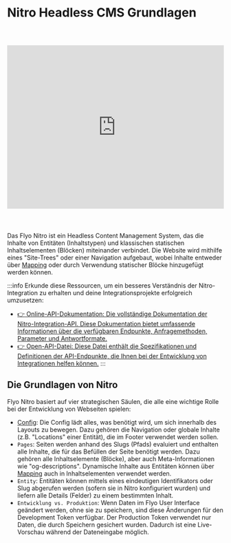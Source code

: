 # Nitro Headless CMS Grundlagen

<iframe style="width:100%; margin-top:40px; margin-bottom:40px;" height="380" src="https://www.youtube.com/embed/QRB2NzMkvNA?si=mzd1UfRPgFR7WKpk" title="YouTube video player" frameborder="0" allow="accelerometer; autoplay; clipboard-write; encrypted-media; gyroscope; picture-in-picture; web-share" referrerpolicy="strict-origin-when-cross-origin" allowfullscreen></iframe>

Das Flyo Nitro ist ein Headless Content Management System, das die Inhalte von Entitäten (Inhaltstypen) und klassischen statischen Inhaltselementen (Blöcken) miteinander verbindet. Die Website wird mithilfe eines "Site-Trees" oder einer Navigation aufgebaut, wobei Inhalte entweder über [Mapping](../dev/infos/mapping) oder durch Verwendung statischer Blöcke hinzugefügt werden können.

:::info Erkunde diese Ressourcen, um ein besseres Verständnis der Nitro-Integration zu erhalten und deine Integrationsprojekte erfolgreich umzusetzen:
+ [:point_right: Online-API-Dokumentation: Die vollständige Dokumentation der Nitro-Integration-API. Diese Dokumentation bietet umfassende Informationen über die verfügbaren Endpunkte, Anfragemethoden, Parameter und Antwortformate.](https://nitro-openapi.flyo.cloud/)
+ [:point_right: Open-API-Datei: Diese Datei enthält die Spezifikationen und Definitionen der API-Endpunkte, die Ihnen bei der Entwicklung von Integrationen helfen können.](https://api.flyo.cloud/nitro/v1/openapi)
:::

## Die Grundlagen von Nitro

Flyo Nitro basiert auf vier strategischen Säulen, die alle eine wichtige Rolle bei der Entwicklung von Webseiten spielen:

+ [Config](config): Die Config lädt alles, was benötigt wird, um sich innerhalb des Layouts zu bewegen. Dazu gehören die Navigation oder globale Inhalte (z.B. "Locations" einer Entität), die im Footer verwendet werden sollen.
+ `Pages`: Seiten werden anhand des Slugs (Pfads) evaluiert und enthalten alle Inhalte, die für das Befüllen der Seite benötigt werden. Dazu gehören alle Inhaltselemente (Blöcke), aber auch Meta-Informationen wie "og-descriptions". Dynamische Inhalte aus Entitäten können über [Mapping](../dev/infos/mapping) auch in Inhaltselementen verwendet werden.
+ `Entity`: Entitäten können mittels eines eindeutigen Identifikators oder Slug abgerufen werden (sofern sie in Nitro konfiguriert wurden) und liefern alle Details (Felder) zu einem bestimmten Inhalt.
+ `Entwicklung vs. Produktion`: Wenn Daten im Flyo User Interface geändert werden, ohne sie zu speichern, sind diese Änderungen für den Development Token verfügbar. Der Production Token verwendet nur Daten, die durch Speichern gesichert wurden. Dadurch ist eine Live-Vorschau während der Dateneingabe möglich.